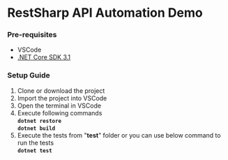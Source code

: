 # RestSharp API Automation Demo

### Pre-requisites
* VSCode
* [.NET Core SDK 3.1](https://dotnet.microsoft.com/download/dotnet-core/thank-you/sdk-3.1.402-windows-x64-installer)

### Setup Guide
1. Clone or download the project
2. Import the project into VSCode
3. Open the terminal in VSCode
4. Execute following commands \
    **`dotnet restore`** \
    **`dotnet build`**
5. Execute the tests from "**test**" folder or you can use below command to run the tests \
    **`dotnet test`**
